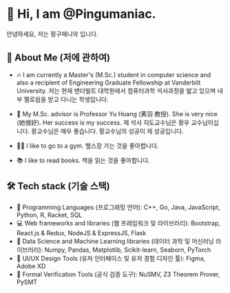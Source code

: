 # 👋 Hi, I am @Pingumaniac. 
안녕하세요, 저는 핑구매니악 입니다.

## 👨 About Me (저에 관하여)

* 🔥 I am currently a Master's (M.Sc.) student in computer science and also a recipient of Engineering Graduate Fellowship at Vanderbilt University.
저는 현재 밴더빌트 대학원에서 컴퓨터과학 석사과정을 밟고 있으며 내부 펠로쉽을 받고 다니는 학생입니다.

* 🌱 My M.Sc. advisor is Professor Yu Huang (黄羽 教授). She is very nice (她很好). Her success is my success.
제 석사 지도교수님은 황우 교수님이십니다. 황교수님은 매우 좋습니다. 황교수님의 성공이 제 성공입니다.

* 🏋️‍♂️ I like to go to a gym.
헬스장 가는 것을 좋아합니다.

* 📚 I like to read books.
 책을 읽는 것을 좋아합니다.

## 🛠 Tech stack (기술 스택)
* 💎 Programming Languages (프로그래밍 언어): C++, Go, Java, JavaScript, Python, R, Racket, SQL
* 💻 Web frameworks and libraries (웹 프레임워크 및 라이브러리): Bootstrap, React.js & Redux, NodeJS & ExpressJS, Flask
* 💊 Data Science and Machine Learning libraries (데이터 과학 및 머신러닝 라이브러리): Numpy, Pandas, Matplotlib, Scikit-learn, Seaborn, PyTorch
* 🔮 UI/UX Design Tools (유저 인터페이스 및 유저 경험 디자인 툴): Figma, Adobe XD
* 🔫 Formal Verification Tools (공식 검증 도구): NuSMV, Z3 Theorem Prover, PySMT

<!---
Pingumaniac/Pingumaniac is a ✨ special ✨ repository because its `README.md` (this file) appears on your GitHub profile.
You can click the Preview link to take a look at your changes.
--->
